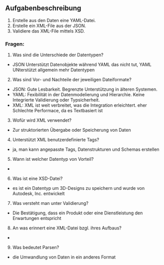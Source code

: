 ## Aufgabenbeschreibung

1. Erstelle aus den Daten eine YAML-Datei.
2. Erstelle ein XML-File aus der JSON.
3. Validiere das XML-File mittels XSD.

### Fragen:

1. Was sind die Unterschiede der Datentypen?
  - JSON Unterstützt Datenobjekte während YAML das nicht tut, YAML UNterstützt allgemein mehr Datentypen 
2. Was sind Vor- und Nachteile der jeweiligen Dateiformate?
  - JSON: Gute Lesbarkeit. Begrenzte Unterstützung in älteren Systemen.
  - YAML: Fexibilität in der Datenmodelierung und Hierarchie. Keine Integrierte Validierung oder Typsicherheit.
  - XML: XML ist weit verbreitet, was die Integration erleichtert. eher Schlechte Performace, da es Textbasiert ist 
3. Wofür wird XML verwendet?
  - Zur struktorierten Übergabe oder Speicherung von Daten 
4. Unterstützt XML benutzerdefinierte Tags?
  - ja, man kann angepasste Tags, Datenstrukturen und Schemas erstellen
5. Wann ist welcher Datentyp von Vorteil?
  - 
6. Was ist eine XSD-Datei?
  - es ist ein Datentyp um 3D-Designs zu speichern und wurde von Autodesk, Inc. entwickelt 
7. Was versteht man unter Validierung?
  - Die Bestätigung, dass ein Produkt oder eine Dienstleistung den Erwartungen entspricht  
8. An was erinnert eine XML-Datei bzgl. ihres Aufbaus?
  - 
9. Was bedeutet Parsen?
  - die Umwandlung von Daten in ein anderes Format 
